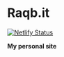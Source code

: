 # Raqb.it

[![Netlify Status](https://api.netlify.com/api/v1/badges/05a6930c-6b73-41e9-98c7-8e13a36f22f1/deploy-status)](https://app.netlify.com/sites/raqbit-site/deploys)

**My personal site**